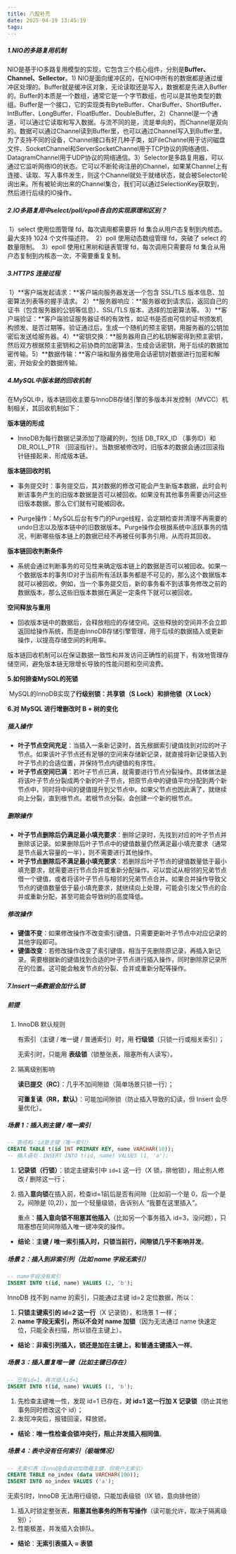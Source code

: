 ```yaml
---
title: 八股补充
date: 2025-04-19 13:45:19
tags:
---
```


##### 1.NIO的多路复用机制

​	NIO是基于IO多路复用模型的实现，它包含三个核心组件，分别是**Buffer、Channel、Sellector**。
​	1) NIO是面向缓冲区的，在NIO中所有的数据都是通过缓冲区处理的。Buffer就是缓冲区对象，无论读取还是写入，数据都是先进入Buffer的。Buffer的本质是一个数组，通常它是一个字节数组，也可以是其他类型的数组。Buffer是一个接口，它的实现类有ByteBuffer、CharBuffer、ShortBuffer、IntBuffer、LongBuffer、FloatBuffer、DoubleBuffer。
​	2）Channel是一个通道，可以通过它读取和写入数据。与流不同的是，流是单向的，而Channel是双向的。数据可以通过Channel读到Buffer里，也可以通过Channel写入到Buffer里。为了支持不同的设备，Channel接口有好几种子类，如FileChannel用于访问磁盘文件、SocketChannel和ServerSocketChannel用于TCP协议的网络通信、DatagramChannel用于UDP协议的网络通信。
​	3）Selector是多路复用器，可以通过它监听网络IO的状态。它可以不断轮询注册的Channel，如果某Channel上有连接、读取、写入事件发生，则这个Channel就处于就绪状态，就会被Selector轮询出来。所有被轮询出来的Channel集合，我们可以通过SelectionKey获取到，然后进行后续的IO操作。



##### 2.IO多路复用中select/poll/epoll各自的实现原理和区别？

​	1）select 使用位图管理 fd，每次调用都需要将 fd 集合从用户态复制到内核态。最大支持 1024 个文件描述符。
​	2）poll 使用动态数组管理 fd，突破了 select 的数量限制。
​	3）epoll 使用红黑树和链表管理 fd，每次调用只需要将 fd 集合从用户态复制到内核态一次，不需要重复复制。



##### 3.HTTPS 连接过程

​	1）**客户端发起请求：**客户端向服务器发送一个包含 SSL/TLS 版本信息、加密算法列表等的握手请求。
​	2）**服务器响应：**服务器收到请求后，返回自己的证书（包含服务器的公钥等信息）、SSL/TLS 版本、选择的加密算法等。
​	3）**客户端验证：**客户端验证服务器证书的有效性，如证书是否由可信的证书颁发机构颁发、是否过期等。验证通过后，生成一个随机的预主密钥，用服务器的公钥加密后发送给服务器。
​	4）**密钥交换：**服务器用自己的私钥解密得到预主密钥，然后双方根据预主密钥和之前协商的加密算法，生成会话密钥，用于后续的数据加密传输。
​	5）**数据传输：**客户端和服务器使用会话密钥对数据进行加密和解密，开始安全的数据传输。



##### 4.MySQL中版本链的回收机制

在MySQL中，版本链回收主要与InnoDB存储引擎的多版本并发控制（MVCC）机制相关，其回收机制如下：

**版本链的形成**

- InnoDB为每行数据记录添加了隐藏的列，包括 DB_TRX_ID （事务ID）和 DB_ROLL_PTR （回滚指针）。当数据被修改时，旧版本的数据会通过回滚指针链接起来，形成版本链。

**版本链回收时机**

- 事务提交时：事务提交后，其对数据的修改可能会产生新版本数据，此时会判断该事务产生的旧版本数据是否可以被回收。如果没有其他事务需要访问这些旧版本数据，那么它们就有可能被回收。

- Purge操作：MySQL后台有专门的Purge线程，会定期检查并清理不再需要的undo日志以及版本链中的旧数据版本。Purge操作会根据系统中活跃事务的情况，判断哪些版本链上的数据已经不再被任何事务引用，从而将其回收。

**版本链回收判断条件**

- 系统会通过判断事务的可见性来确定版本链上的数据是否可以被回收。如果一个数据版本的事务ID对于当前所有活跃事务都是不可见的，那么这个数据版本就可以被回收。例如，当一个事务提交后，新的事务看不到该事务修改之前的数据版本，那么这些旧版本数据在满足一定条件下就可以被回收。

**空间释放与重用**

- 回收版本链中的数据后，会释放相应的存储空间。这些释放的空间并不会立即返回给操作系统，而是由InnoDB存储引擎管理，用于后续的数据插入或更新操作，以提高存储空间的利用率。

版本链回收机制可以在保证数据一致性和并发访问正确性的前提下，有效地管理存储空间，避免版本链无限增长导致的性能问题和空间浪费。



**5.如何排查MySQL的死锁**

​	MySQL的InnoDB实现了**行级别锁：共享锁（S Lock）**和**排他锁（X Lock）**



**6.对 MySQL 进行增删改时 B + 树的变化**

##### 插入操作

- **叶子节点空间充足**：当插入一条新记录时，首先根据索引键值找到对应的叶子节点。如果该叶子节点还有足够的空间来存储新记录，就直接将新记录插入到叶子节点的合适位置，并保持节点内键值的有序性。
- **叶子节点空间已满**：若叶子节点已满，就需要进行节点分裂操作。具体做法是将该叶子节点分裂成两个新的叶子节点，把原节点中的键值平均分配到两个新节点中，同时将中间的键值提升到父节点中。如果父节点也因此满了，就继续向上分裂，直到根节点。若根节点分裂，会创建一个新的根节点。

##### 删除操作

- **叶子节点删除后仍满足最小填充要求**：删除记录时，先找到对应的叶子节点并删除该记录。如果删除后叶子节点中的键值数量仍然满足最小填充要求（通常是节点最大容量的一半），则不需要进行其他操作。
- **叶子节点删除后不满足最小填充要求**：若删除后叶子节点的键值数量低于最小填充要求，就需要进行节点合并或重新分配操作。可以尝试从相邻的兄弟节点借一个键值，或者将该叶子节点与相邻的兄弟节点合并。如果合并操作导致父节点的键值数量低于最小填充要求，就继续向上处理，可能会引发父节点的合并或重新分配，甚至可能会导致树的高度降低。

##### 修改操作

- **键值不变**：如果修改操作不改变索引键值，只需要更新叶子节点中对应记录的其他字段即可。
- **键值改变**：若修改操作改变了索引键值，相当于先删除原记录，再插入新记录。需要根据新的键值找到合适的叶子节点进行插入操作，同时删除原记录所在的位置。这可能会触发节点的分裂、合并或重新分配等操作。



##### 7.Insert一条数据会加什么锁

##### **前提**

1. InnoDB 默认规则

   有索引（主键 / 唯一键 / 普通索引）时，用 **行级锁**（只锁一行或相关索引）；

   无索引时，只能用 **表级锁**（锁整张表，阻塞所有人读写）。

2. 隔离级别影响

   **读已提交（RC）**：几乎不加间隙锁（简单场景只锁一行）；

   **可重复读（RR，默认）**：可能加间隙锁（防止插入导致的幻读，但 Insert 会尽量优化）。

##### **场景 1：插入到主键 / 唯一索引**

```sql
-- 表结构：id是主键（唯一索引）
CREATE TABLE t(id INT PRIMARY KEY, name VARCHAR(10));
-- 插入语句：INSERT INTO t(id, name) VALUES (1, 'a');
```

1. **记录锁（行锁）**：锁定主键索引中 `id=1` 这一行（X 锁，排他锁），阻止别人修改 / 删除这一行；

2. 插入**意向锁**在插入前，检查id=1前后是否有间隙（比如前一个是 0，后一个是 2，间隙是 (0,2)），加一个轻量级锁，告诉别人 “我要在这里插入”。

   重点：**插入意向锁不阻塞其他插入**（比如另一个事务插入 id=3，没问题），只阻塞想在同间隙插入唯一键冲突的操作。

- **结论**：**主键 / 唯一索引插入时，只锁当前行，间隙锁几乎不影响并发**。



##### **场景 2：插入到非索引列（比如 name 字段无索引）**

```sql
-- name字段没有索引
INSERT INTO t(id, name) VALUES (2, 'b');
```

InnoDB 找不到 name 的索引，只能通过主键 id=2 定位数据，所以：

1. **只锁主键索引的 id=2 这一行**（X 记录锁），和场景 1 一样；
2. **name 字段无索引，所以不会对 name 加锁**（因为无法通过 name 快速定位，只能全表扫描，所以锁在主键上）。

- **结论**：**非索引列插入，锁还是加在主键上，和普通主键插入一样**。



##### **场景 3：插入重复唯一键（比如主键已存在）**

```sql
-- 已有id=1，再次插入id=1
INSERT INTO t(id, name) VALUES (1, 'b');
```

1. 先检查主键唯一性，发现 id=1 已存在，**对 id=1 这一行加 X 记录锁**（防止其他事务同时修改这个 id）；
2. 发现冲突后，报错回滚，释放锁。

- **结论**：**唯一性检查会锁冲突行，阻止并发插入相同值**。



##### **场景 4：表中没有任何索引（极端情况）**

```sql
-- 无索引表（InnoDB会自动加隐藏主键，但用户无索引）
CREATE TABLE no_index (data VARCHAR(100));
INSERT INTO no_index VALUES ('a');
```

无索引时，InnoDB 无法用行级锁，只能加表级锁（IX 锁，意向排他锁）

1. 插入时锁定整张表，**阻塞其他事务的所有写操作**（读可能允许，取决于隔离级别）；
2. 性能极差，并发插入会排队。

- **结论**：**无索引表插入 = 表锁**
